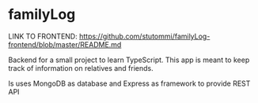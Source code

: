 # familyLog
LINK TO FRONTEND: https://github.com/stutommi/familyLog-frontend/blob/master/README.md

Backend for a small project to learn TypeScript. This app is meant to keep track of information on relatives and friends.

Is uses MongoDB as database and Express as framework to provide REST API
